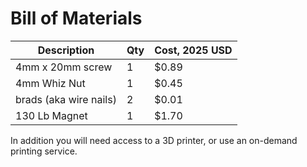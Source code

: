 # Bill of Materials

| Description                | Qty | Cost, 2025 USD |
|----------------------------|-----|----------------|
| 4mm x 20mm screw           | 1   | $0.89          |
| 4mm Whiz Nut               | 1   | $0.45          | 
| brads (aka wire nails)     | 2   | $0.01          |
| 130 Lb Magnet              | 1   | $1.70          |

In addition you will need access to a 3D printer, or use an on-demand printing service.
